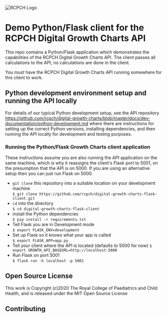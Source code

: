 ![RCPCH Logo](https://www.rcpch.ac.uk/themes/rcpch/images/logo-desktop.svg)

# Demo Python/Flask client for the RCPCH Digital Growth Charts API

This repo contains a Python/Flask application which demonstrates the capabilities of the RCPCH Digital Growth Charts API. The client passes all calculations to the API, no calculations are done in the client.

You *must* have the RCPCH Digital Growth Charts API running somewhere for this client to work.

## Python development environment setup and running the API locally

For details of our typical Python development setup, see the API repository https://github.com/rcpch/digital-growth-charts/blob/master/docs/dev-documentation/python-development.md where there are instructions for setting up the correct Python versions, installing dependencies, and then running the API locally for development and testing purposes.

### Running the Python/Flask Growth Charts client application

These instructions assume you are also running the API application on the same machine, which is why it reassigns the client's Flask port to 5001, on the presumption that the API is on 5000. If you are using an alternative setup then you can just run Flask on 5000.

* `git clone` this repository into a suitable location on your development machine  
`$ git clone https://github.com/rcpch/digital-growth-charts-flask-client.git`  
* `cd` into the directory  
`$ cd digital-growth-charts-flask-client`  
* install the Python dependencies  
`$ pip install -r requirements.txt`  
* Tell Flask you are in Development mode  
`$ export FLASK_ENV=development`
* Set up Flask so it knows what your app is called  
`$ export FLASK_APP=app.py`  
* Tell your client where the API is located (defaults to 5000 for now)
`$ export GROWTH_API_BASEURL=http://localhost:5000`  
* Run Flask on port 5001  
`$ flask run -h localhost -p 5001`  

## Open Source License

This work is Copyright (c)2020 The Royal College of Paediatrics and Child Health, and is released under the MIT Open Source License  

## Contributing